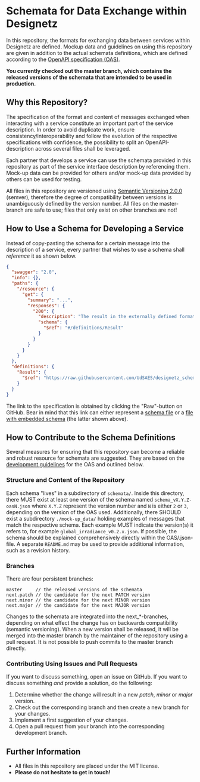 # Schemata for Data Exchange within Designetz
In this repository, the formats for exchanging data between services within Designetz are defined. Mockup data and guidelines on using this repository are given in addition to the actual schemata definitions, which are defined according to the [OpenAPI specification (OAS)](https://github.com/OAI/OpenAPI-Specification/blob/master/versions/2.0.md).

__You currently checked out the master branch, which contains the released versions of the schemata that are intended to be used in production.__

## Why this Repository?
The specification of the format and content of messages exchanged when interacting with a service constitute an important part of the service description. In order to avoid duplicate work, ensure consistency/interoperability and follow the evolution of the respective specifications with confidence, the possibility to split an OpenAPI-description across several files shall be leveraged.

Each partner that develops a service can use the schemata provided in this repository as part of the service interface description by referencing them. Mock-up data can be provided for others and/or mock-up data provided by others can be used for testing.

All files in this repository are versioned using [Semantic Versioning 2.0.0](https://semver.org/spec/v2.0.0.html) (semver), therefore the degree of compatibility between versions is unambiguously defined by the version number. All files on the master-branch are safe to use; files that only exist on other branches are not!

## How to Use a Schema for Developing a Service
Instead of copy-pasting the schema for a certain message into the description of a service, every partner that wishes to use a schema shall _reference_ it as shown below.
```json
{
  "swagger": "2.0",
  "info": {},
  "paths": {
    "/resource": {
      "get": {
        "summary": "...",
        "responses": {
          "200": {
            "description": "The result in the externally defined format.",
            "schema": {
              "$ref": "#/definitions/Result"
            }
          }
        }
      }
    }
  },
  "definitions": {
    "Result": {
      "$ref": "https://raw.githubusercontent.com/UdSAES/designetz_schemata/master/schemata/forecast/schema_v0.2.1-oas2.json#/Result"
    }
  }
}

```
The link to the specification is obtained by clicking the "Raw"-button on GitHub. Bear in mind that this link can either represent a [schema file](https://github.com/OAI/OpenAPI-Specification/blob/master/versions/2.0.md#relative-schema-file-example) or a [file with embedded schema](https://github.com/OAI/OpenAPI-Specification/blob/master/versions/2.0.md#relative-files-with-embedded-schema-example) (the latter shown above).

## How to Contribute to the Schema Definitions
Several measures for ensuring that this repository can become a reliable and robust resource for schemata are suggested. They are based on the [development guidelines](https://github.com/OAI/OpenAPI-Specification/blob/master/DEVELOPMENT.md) for the OAS and outlined below.

### Structure and Content of the Repository
Each schema "lives" in a subdirectory of `schemata/`. Inside this directory, there MUST exist at least one version of the schema named `schema_vX.Y.Z-oasN.json` where `X.Y.Z` represent the version number and `N` is either `2` or `3`, depending on the version of the OAS used. Additionally, there SHOULD exist a subdirectory `./mock-up_data/` holding examples of messages that match the respective schema. Each example MUST indicate the version(s) it refers to, for example `global_irradiance_v0.2.x.json`. If possible, the schema should be explained comprehensively directly within the OAS/.json-file. A separate `README.md` may be used to provide additional information, such as a revision history.

### Branches
There are four persistent branches:
```
master     // the released versions of the schemata
next.patch // the candidate for the next PATCH version
next.minor // the candidate for the next MINOR version
next.major // the candidate for the next MAJOR version
```
Changes to the schemata are integrated into the next_\*-branches, depending on what effect the change has on backwards compatibility (semantic versioning). When a new version shall be released, it will be merged into the master branch by the maintainer of the repository using a pull request. It is not possible to push commits to the master branch directly.

### Contributing Using Issues and Pull Requests
If you want to discuss something, open an issue on GitHub. If you want to discuss something _and_ provide a solution, do the following:
1. Determine whether the change will result in a new _patch_, _minor_ or _major_ version.
2. Check out the corresponding branch and then create a new branch for your changes.
3. Implement a first suggestion of your changes.
4. Open a pull request from your branch into the corresponding development branch.

## Further Information
* All files in this repository are placed under the MIT license.
* __Please do not hesitate to get in touch!__
